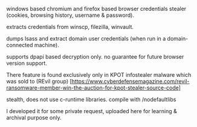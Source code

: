 windows based chromium and firefox based browser credentials stealer (cookies, browsing history, username & password).

extracts credentials from winscp, filezilla, winvault.

dumps lsass and extract domain user credentials (when run in a domain-connected machine).

supports dpapi based decryption only. no guarantee for future browser version support.

There feature is found exclusively only in KPOT infostealer malware which was sold to (REvil group) [https://www.cyberdefensemagazine.com/revil-ransomware-member-win-the-auction-for-kpot-stealer-source-code]

stealth, does not use c-runtime libraries. compile with /nodefaultlibs 

I developed it for some private request, uploaded here for learning & archival purpose only.
